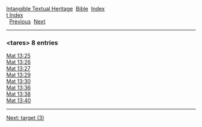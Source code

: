 [Intangible Textual Heritage](../../index)  [Bible](../index) 
[Index](index)   
[t Index](_t_)  
  [Previous](c11298)  [Next](c11300) 

------------------------------------------------------------------------

### &lt;tares&gt; 8 entries

[Mat 13:25](../kjv/mat013.htm#025)  
[Mat 13:26](../kjv/mat013.htm#026)  
[Mat 13:27](../kjv/mat013.htm#027)  
[Mat 13:29](../kjv/mat013.htm#029)  
[Mat 13:30](../kjv/mat013.htm#030)  
[Mat 13:36](../kjv/mat013.htm#036)  
[Mat 13:38](../kjv/mat013.htm#038)  
[Mat 13:40](../kjv/mat013.htm#040)  

------------------------------------------------------------------------

[Next: target (3)](c11300)
